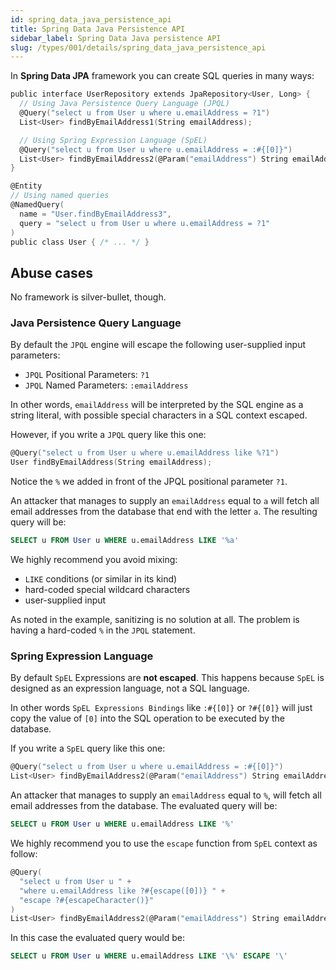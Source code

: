 ```yaml
---
id: spring_data_java_persistence_api
title: Spring Data Java Persistence API
sidebar_label: Spring Data Java persistence API
slug: /types/001/details/spring_data_java_persistence_api
---
```


In **Spring Data JPA** framework you can create SQL queries in many ways:

```c {3,7,15}
public interface UserRepository extends JpaRepository<User, Long> {
  // Using Java Persistence Query Language (JPQL)
  @Query("select u from User u where u.emailAddress = ?1")
  List<User> findByEmailAddress1(String emailAddress);

  // Using Spring Expression Language (SpEL)
  @Query("select u from User u where u.emailAddress = :#{[0]}")
  List<User> findByEmailAddress2(@Param("emailAddress") String emailAddress);
}

@Entity
// Using named queries
@NamedQuery(
  name = "User.findByEmailAddress3",
  query = "select u from User u where u.emailAddress = ?1"
)
public class User { /* ... */ }
```

## Abuse cases

No framework is silver-bullet, though.

### Java Persistence Query Language

By default the `JPQL` engine will escape the following
user-supplied input parameters:
- `JPQL` Positional Parameters: `?1`
- `JPQL` Named Parameters: `:emailAddress`

In other words,
`emailAddress` will be interpreted by the SQL engine as a string literal,
with possible special characters in a SQL context escaped.

However, if you write a `JPQL` query like this one:

```c {1}
@Query("select u from User u where u.emailAddress like %?1")
User findByEmailAddress(String emailAddress);
```

Notice the `%` we added in front of the JPQL positional parameter `?1`.

An attacker that manages to supply an `emailAddress` equal to `a`
will fetch all email addresses from the database that end with the letter `a`.
The resulting query will be:

```sql
SELECT u FROM User u WHERE u.emailAddress LIKE '%a'
```

We highly recommend you avoid mixing:
- `LIKE` conditions (or similar in its kind)
- hard-coded special wildcard characters
- user-supplied input

As noted in the example, sanitizing is no solution at all.
The problem is having a hard-coded `%` in the `JPQL` statement.

### Spring Expression Language

By default `SpEL` Expressions are **not escaped**.
This happens because `SpEL` is designed as an expression language,
not a SQL language.

In other words `SpEL Expressions Bindings` like `:#{[0]}` or `?#{[0]}`
will just copy the value of `[0]` into the SQL operation to be executed by the database.

If you write a `SpEL` query like this one:

```c
@Query("select u from User u where u.emailAddress = :#{[0]}")
List<User> findByEmailAddress2(@Param("emailAddress") String emailAddress);
```

An attacker that manages to supply an `emailAddress` equal to `%`,
will fetch all email addresses from the database.
The evaluated query will be:

```sql
SELECT u FROM User u WHERE u.emailAddress LIKE '%'
```

We highly recommend you to use the `escape` function from `SpEL` context as follow:

```c {3-4}
@Query(
  "select u from User u " +
  "where u.emailAddress like ?#{escape([0])} " +
  "escape ?#{escapeCharacter()}"
)
List<User> findByEmailAddress2(@Param("emailAddress") String emailAddress);
```

In this case the evaluated query would be:

```sql
SELECT u FROM User u WHERE u.emailAddress LIKE '\%' ESCAPE '\'
```
